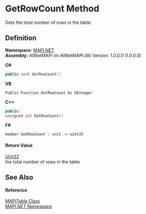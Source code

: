 # GetRowCount Method


Gets the total number of rows in the table.



## Definition
**Namespace:** <a href="5bef4637-66f8-16d4-e5f4-4d0da57a1538.md">MAPI.NET</a>  
**Assembly:** AllNetMAPI (in AllNetMAPI.dll) Version: 1.0.0.0 (1.0.0.0)

**C#**
``` C#
public uint GetRowCount()
```
**VB**
``` VB
Public Function GetRowCount As UInteger
```
**C++**
``` C++
public:
unsigned int GetRowCount()
```
**F#**
``` F#
member GetRowCount : unit -> uint32 
```



#### Return Value
<a href="https://learn.microsoft.com/dotnet/api/system.uint32" target="_blank" rel="noopener noreferrer">UInt32</a>  
the total number of rows in the table

## See Also


#### Reference
<a href="fa40f65f-c468-2f4f-aefc-ab5a19ba58ba.md">MAPITable Class</a>  
<a href="5bef4637-66f8-16d4-e5f4-4d0da57a1538.md">MAPI.NET Namespace</a>  
